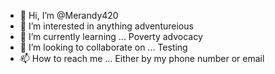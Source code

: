 - 👋 Hi, I’m @Merandy420
- 👀 I’m interested in anything adventureious
- 🌱 I’m currently learning ... Poverty advocacy
- 💞️ I’m looking to collaborate on ... Testing
- 📫 How to reach me ... Either by my phone number or email

<!---
Merandy420/Merandy420 is a ✨ special ✨ repository because its `README.md` (this file) appears on your GitHub profile.
You can click the Preview link to take a look at your changes.
--->
